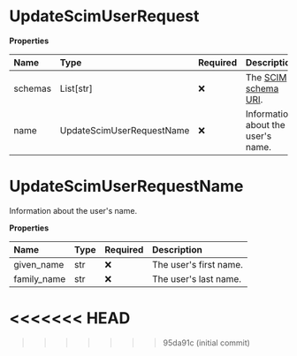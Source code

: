 # UpdateScimUserRequest

**Properties**

| Name    | Type                      | Required | Description                                                              |
| :------ | :------------------------ | :------- | :----------------------------------------------------------------------- |
| schemas | List[str]                 | ❌       | The [SCIM schema URI](https://www.iana.org/assignments/scim/scim.xhtml). |
| name    | UpdateScimUserRequestName | ❌       | Information about the user's name.                                       |

# UpdateScimUserRequestName

Information about the user's name.

**Properties**

| Name        | Type | Required | Description            |
| :---------- | :--- | :------- | :--------------------- |
| given_name  | str  | ❌       | The user's first name. |
| family_name | str  | ❌       | The user's last name.  |
<<<<<<< HEAD
=======

<!-- This file was generated by liblab | https://liblab.com/ -->
>>>>>>> 95da91c (initial commit)
